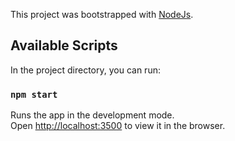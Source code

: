 This project was bootstrapped with [NodeJs](https://nodejs.org/).

## Available Scripts

In the project directory, you can run:

### `npm start`

Runs the app in the development mode.<br />
Open [http://localhost:3500](http://localhost:3500) to view it in the browser.
